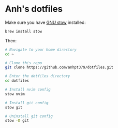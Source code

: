 # Anh's dotfiles

Make sure you have [GNU stow](https://www.gnu.org/software/stow/) installed:

```bash
brew install stow
```

Then:

```bash
# Navigate to your home directory
cd ~

# Clone this repo
git clone https://github.com/anhpt379/dotfiles.git

# Enter the dotfiles directory
cd dotfiles

# Install nvim config
stow nvim

# Install git config
stow git

# Uninstall git config
stow -D git
```
